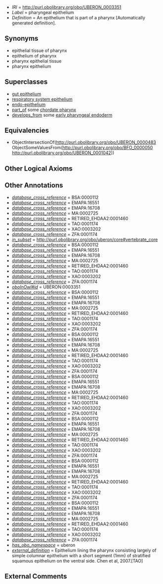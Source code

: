  * *IRI* = http://purl.obolibrary.org/obo/UBERON_0003351
 * *Label* = pharyngeal epithelium
 * *Definition* = An epithelium that is part of a pharynx [Automatically generated definition].

## Synonyms

 * epithelial tissue of pharynx
 * epithelium of pharynx
 * pharynx epithelial tissue
 * pharynx epithelium

## Superclasses

 * [gut epithelium](../../UBERON/29/UBERON_0003929.md)
 * [respiratory system epithelium](../../UBERON/07/UBERON_0004807.md)
 * [endo-epithelium](../../UBERON/11/UBERON_0005911.md)
 * [part_of](../../BFO/50/BFO_0000050.md) some [chordate pharynx](../../UBERON/42/UBERON_0001042.md)
 * [develops_from](../../RO/02/RO_0002202.md) some [early pharyngeal endoderm](../../UBERON/90/UBERON_0007690.md)

## Equivalencies

 * ObjectIntersectionOf(<http://purl.obolibrary.org/obo/UBERON_0000483> ObjectSomeValuesFrom(<http://purl.obolibrary.org/obo/BFO_0000050> <http://purl.obolibrary.org/obo/UBERON_0001042>))

## Other Logical Axioms


## Other Annotations

 * *[database_cross_reference](../../ef/oboInOwl#hasDbXref.md)* = BSA:0000112
 * *[database_cross_reference](../../ef/oboInOwl#hasDbXref.md)* = EMAPA:16551
 * *[database_cross_reference](../../ef/oboInOwl#hasDbXref.md)* = EMAPA:16708
 * *[database_cross_reference](../../ef/oboInOwl#hasDbXref.md)* = MA:0002725
 * *[database_cross_reference](../../ef/oboInOwl#hasDbXref.md)* = RETIRED_EHDAA2:0001460
 * *[database_cross_reference](../../ef/oboInOwl#hasDbXref.md)* = TAO:0001174
 * *[database_cross_reference](../../ef/oboInOwl#hasDbXref.md)* = XAO:0003202
 * *[database_cross_reference](../../ef/oboInOwl#hasDbXref.md)* = ZFA:0001174
 * *[in_subset](../../et/oboInOwl#inSubset.md)* = http://purl.obolibrary.org/obo/uberon/core#vertebrate_core
 * *[database_cross_reference](../../ef/oboInOwl#hasDbXref.md)* = BSA:0000112
 * *[database_cross_reference](../../ef/oboInOwl#hasDbXref.md)* = EMAPA:16551
 * *[database_cross_reference](../../ef/oboInOwl#hasDbXref.md)* = EMAPA:16708
 * *[database_cross_reference](../../ef/oboInOwl#hasDbXref.md)* = MA:0002725
 * *[database_cross_reference](../../ef/oboInOwl#hasDbXref.md)* = RETIRED_EHDAA2:0001460
 * *[database_cross_reference](../../ef/oboInOwl#hasDbXref.md)* = TAO:0001174
 * *[database_cross_reference](../../ef/oboInOwl#hasDbXref.md)* = XAO:0003202
 * *[database_cross_reference](../../ef/oboInOwl#hasDbXref.md)* = ZFA:0001174
 * *[oboInOwl#id](../../id/oboInOwl#id.md)* = UBERON:0003351
 * *[database_cross_reference](../../ef/oboInOwl#hasDbXref.md)* = BSA:0000112
 * *[database_cross_reference](../../ef/oboInOwl#hasDbXref.md)* = EMAPA:16551
 * *[database_cross_reference](../../ef/oboInOwl#hasDbXref.md)* = EMAPA:16708
 * *[database_cross_reference](../../ef/oboInOwl#hasDbXref.md)* = MA:0002725
 * *[database_cross_reference](../../ef/oboInOwl#hasDbXref.md)* = RETIRED_EHDAA2:0001460
 * *[database_cross_reference](../../ef/oboInOwl#hasDbXref.md)* = TAO:0001174
 * *[database_cross_reference](../../ef/oboInOwl#hasDbXref.md)* = XAO:0003202
 * *[database_cross_reference](../../ef/oboInOwl#hasDbXref.md)* = ZFA:0001174
 * *[database_cross_reference](../../ef/oboInOwl#hasDbXref.md)* = BSA:0000112
 * *[database_cross_reference](../../ef/oboInOwl#hasDbXref.md)* = EMAPA:16551
 * *[database_cross_reference](../../ef/oboInOwl#hasDbXref.md)* = EMAPA:16708
 * *[database_cross_reference](../../ef/oboInOwl#hasDbXref.md)* = MA:0002725
 * *[database_cross_reference](../../ef/oboInOwl#hasDbXref.md)* = RETIRED_EHDAA2:0001460
 * *[database_cross_reference](../../ef/oboInOwl#hasDbXref.md)* = TAO:0001174
 * *[database_cross_reference](../../ef/oboInOwl#hasDbXref.md)* = XAO:0003202
 * *[database_cross_reference](../../ef/oboInOwl#hasDbXref.md)* = ZFA:0001174
 * *[database_cross_reference](../../ef/oboInOwl#hasDbXref.md)* = BSA:0000112
 * *[database_cross_reference](../../ef/oboInOwl#hasDbXref.md)* = EMAPA:16551
 * *[database_cross_reference](../../ef/oboInOwl#hasDbXref.md)* = EMAPA:16708
 * *[database_cross_reference](../../ef/oboInOwl#hasDbXref.md)* = MA:0002725
 * *[database_cross_reference](../../ef/oboInOwl#hasDbXref.md)* = RETIRED_EHDAA2:0001460
 * *[database_cross_reference](../../ef/oboInOwl#hasDbXref.md)* = TAO:0001174
 * *[database_cross_reference](../../ef/oboInOwl#hasDbXref.md)* = XAO:0003202
 * *[database_cross_reference](../../ef/oboInOwl#hasDbXref.md)* = ZFA:0001174
 * *[database_cross_reference](../../ef/oboInOwl#hasDbXref.md)* = BSA:0000112
 * *[database_cross_reference](../../ef/oboInOwl#hasDbXref.md)* = EMAPA:16551
 * *[database_cross_reference](../../ef/oboInOwl#hasDbXref.md)* = EMAPA:16708
 * *[database_cross_reference](../../ef/oboInOwl#hasDbXref.md)* = MA:0002725
 * *[database_cross_reference](../../ef/oboInOwl#hasDbXref.md)* = RETIRED_EHDAA2:0001460
 * *[database_cross_reference](../../ef/oboInOwl#hasDbXref.md)* = TAO:0001174
 * *[database_cross_reference](../../ef/oboInOwl#hasDbXref.md)* = XAO:0003202
 * *[database_cross_reference](../../ef/oboInOwl#hasDbXref.md)* = ZFA:0001174
 * *[database_cross_reference](../../ef/oboInOwl#hasDbXref.md)* = BSA:0000112
 * *[database_cross_reference](../../ef/oboInOwl#hasDbXref.md)* = EMAPA:16551
 * *[database_cross_reference](../../ef/oboInOwl#hasDbXref.md)* = EMAPA:16708
 * *[database_cross_reference](../../ef/oboInOwl#hasDbXref.md)* = MA:0002725
 * *[database_cross_reference](../../ef/oboInOwl#hasDbXref.md)* = RETIRED_EHDAA2:0001460
 * *[database_cross_reference](../../ef/oboInOwl#hasDbXref.md)* = TAO:0001174
 * *[database_cross_reference](../../ef/oboInOwl#hasDbXref.md)* = XAO:0003202
 * *[database_cross_reference](../../ef/oboInOwl#hasDbXref.md)* = ZFA:0001174
 * *[database_cross_reference](../../ef/oboInOwl#hasDbXref.md)* = BSA:0000112
 * *[database_cross_reference](../../ef/oboInOwl#hasDbXref.md)* = EMAPA:16551
 * *[database_cross_reference](../../ef/oboInOwl#hasDbXref.md)* = EMAPA:16708
 * *[database_cross_reference](../../ef/oboInOwl#hasDbXref.md)* = MA:0002725
 * *[database_cross_reference](../../ef/oboInOwl#hasDbXref.md)* = RETIRED_EHDAA2:0001460
 * *[database_cross_reference](../../ef/oboInOwl#hasDbXref.md)* = TAO:0001174
 * *[database_cross_reference](../../ef/oboInOwl#hasDbXref.md)* = XAO:0003202
 * *[database_cross_reference](../../ef/oboInOwl#hasDbXref.md)* = ZFA:0001174
 * *[has_obo_namespace](../../ce/oboInOwl#hasOBONamespace.md)* = uberon
 * *[external_definition](../../UBPROP/01/UBPROP_0000001.md)* = Epithelium lining the pharynx consisting largely of simple columnar epithelium with a short segment (1mm) of stratified squamous epithelium on the ventral side. Chen et al, 2007.[TAO]

## External Comments

